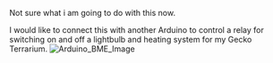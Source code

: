 Not sure what i am going to do with this now.

I would like to connect this with another Arduino to control a relay for switching on and off a lightbulb and heating system for my Gecko Terrarium.
![Arduino_BME_Image](https://github.com/Rednaxela-Code/Uno_BME280/assets/158492308/3f70db8c-ef81-4754-b9a9-e4b4b9e02e72)
